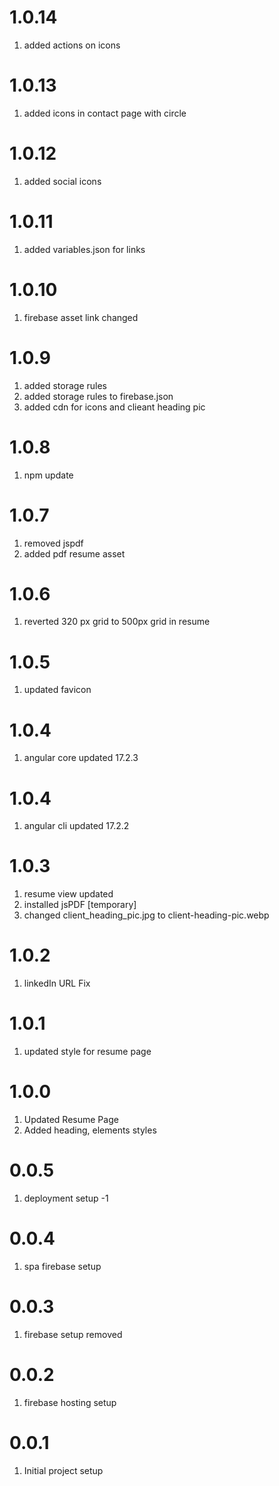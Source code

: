 # 1.0.14

1. added actions on icons

# 1.0.13

1. added icons in contact page with circle

# 1.0.12

1. added social icons

# 1.0.11

1. added variables.json for links

# 1.0.10

1. firebase asset link changed

# 1.0.9

1. added storage rules
2. added storage rules to firebase.json
3. added cdn for icons and clieant heading pic

# 1.0.8

1. npm update

# 1.0.7

1. removed jspdf 
2. added pdf resume asset

# 1.0.6

1. reverted 320 px grid to 500px grid in resume

# 1.0.5

1. updated favicon

# 1.0.4

1. angular core updated 17.2.3

# 1.0.4

1. angular cli updated 17.2.2

# 1.0.3

1. resume view updated
2. installed jsPDF [temporary]
3. changed client_heading_pic.jpg to client-heading-pic.webp

# 1.0.2

1. linkedIn URL Fix

# 1.0.1

1. updated style for resume page

# 1.0.0

1. Updated Resume Page
2. Added heading, elements styles

# 0.0.5

1. deployment setup -1

# 0.0.4

1. spa firebase setup 

# 0.0.3

1. firebase setup removed 

# 0.0.2

1. firebase hosting setup

# 0.0.1

1. Initial project setup